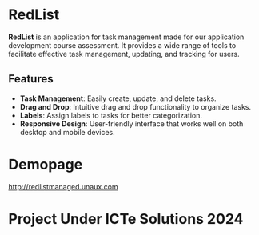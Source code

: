 # RedList

**RedList** is an application for task management made for our application development course assessment. It provides a wide range of tools to facilitate effective task management, updating, and tracking for users.
## Features

- **Task Management**: Easily create, update, and delete tasks.
- **Drag and Drop**: Intuitive drag and drop functionality to organize tasks.
- **Labels**: Assign labels to tasks for better categorization.
- **Responsive Design**: User-friendly interface that works well on both desktop and mobile devices.

# Demopage
http://redlistmanaged.unaux.com

# Project Under ICTe Solutions 2024
